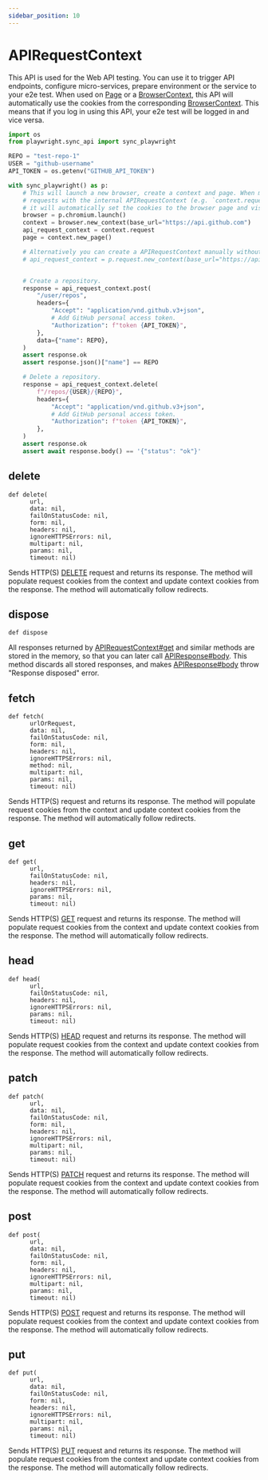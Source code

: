 ```yaml
---
sidebar_position: 10
---
```


# APIRequestContext

This API is used for the Web API testing. You can use it to trigger API endpoints, configure micro-services, prepare
environment or the service to your e2e test. When used on [Page](./page) or a [BrowserContext](./browser_context), this API will automatically use
the cookies from the corresponding [BrowserContext](./browser_context). This means that if you log in using this API, your e2e test will be
logged in and vice versa.

```python sync title=example_0c5f51141df669382ab234ed7a2f8b4b5dbbd629f4bc6354860f0a8288dddb8d.py
import os
from playwright.sync_api import sync_playwright

REPO = "test-repo-1"
USER = "github-username"
API_TOKEN = os.getenv("GITHUB_API_TOKEN")

with sync_playwright() as p:
    # This will launch a new browser, create a context and page. When making HTTP
    # requests with the internal APIRequestContext (e.g. `context.request` or `page.request`)
    # it will automatically set the cookies to the browser page and vise versa.
    browser = p.chromium.launch()
    context = browser.new_context(base_url="https://api.github.com")
    api_request_context = context.request
    page = context.new_page()

    # Alternatively you can create a APIRequestContext manually without having a browser context attached:
    # api_request_context = p.request.new_context(base_url="https://api.github.com")


    # Create a repository.
    response = api_request_context.post(
        "/user/repos",
        headers={
            "Accept": "application/vnd.github.v3+json",
            # Add GitHub personal access token.
            "Authorization": f"token {API_TOKEN}",
        },
        data={"name": REPO},
    )
    assert response.ok
    assert response.json()["name"] == REPO

    # Delete a repository.
    response = api_request_context.delete(
        f"/repos/{USER}/{REPO}",
        headers={
            "Accept": "application/vnd.github.v3+json",
            # Add GitHub personal access token.
            "Authorization": f"token {API_TOKEN}",
        },
    )
    assert response.ok
    assert await response.body() == '{"status": "ok"}'

```


## delete

```
def delete(
      url,
      data: nil,
      failOnStatusCode: nil,
      form: nil,
      headers: nil,
      ignoreHTTPSErrors: nil,
      multipart: nil,
      params: nil,
      timeout: nil)
```

Sends HTTP(S) [DELETE](https://developer.mozilla.org/en-US/docs/Web/HTTP/Methods/DELETE) request and returns its
response. The method will populate request cookies from the context and update context cookies from the response. The
method will automatically follow redirects.

## dispose

```
def dispose
```

All responses returned by [APIRequestContext#get](./api_request_context#get) and similar methods are stored in the memory, so that you
can later call [APIResponse#body](./api_response#body). This method discards all stored responses, and makes
[APIResponse#body](./api_response#body) throw "Response disposed" error.

## fetch

```
def fetch(
      urlOrRequest,
      data: nil,
      failOnStatusCode: nil,
      form: nil,
      headers: nil,
      ignoreHTTPSErrors: nil,
      method: nil,
      multipart: nil,
      params: nil,
      timeout: nil)
```

Sends HTTP(S) request and returns its response. The method will populate request cookies from the context and update
context cookies from the response. The method will automatically follow redirects.

## get

```
def get(
      url,
      failOnStatusCode: nil,
      headers: nil,
      ignoreHTTPSErrors: nil,
      params: nil,
      timeout: nil)
```

Sends HTTP(S) [GET](https://developer.mozilla.org/en-US/docs/Web/HTTP/Methods/GET) request and returns its response. The
method will populate request cookies from the context and update context cookies from the response. The method will
automatically follow redirects.

## head

```
def head(
      url,
      failOnStatusCode: nil,
      headers: nil,
      ignoreHTTPSErrors: nil,
      params: nil,
      timeout: nil)
```

Sends HTTP(S) [HEAD](https://developer.mozilla.org/en-US/docs/Web/HTTP/Methods/HEAD) request and returns its response.
The method will populate request cookies from the context and update context cookies from the response. The method will
automatically follow redirects.

## patch

```
def patch(
      url,
      data: nil,
      failOnStatusCode: nil,
      form: nil,
      headers: nil,
      ignoreHTTPSErrors: nil,
      multipart: nil,
      params: nil,
      timeout: nil)
```

Sends HTTP(S) [PATCH](https://developer.mozilla.org/en-US/docs/Web/HTTP/Methods/PATCH) request and returns its response.
The method will populate request cookies from the context and update context cookies from the response. The method will
automatically follow redirects.

## post

```
def post(
      url,
      data: nil,
      failOnStatusCode: nil,
      form: nil,
      headers: nil,
      ignoreHTTPSErrors: nil,
      multipart: nil,
      params: nil,
      timeout: nil)
```

Sends HTTP(S) [POST](https://developer.mozilla.org/en-US/docs/Web/HTTP/Methods/POST) request and returns its response.
The method will populate request cookies from the context and update context cookies from the response. The method will
automatically follow redirects.

## put

```
def put(
      url,
      data: nil,
      failOnStatusCode: nil,
      form: nil,
      headers: nil,
      ignoreHTTPSErrors: nil,
      multipart: nil,
      params: nil,
      timeout: nil)
```

Sends HTTP(S) [PUT](https://developer.mozilla.org/en-US/docs/Web/HTTP/Methods/PUT) request and returns its response. The
method will populate request cookies from the context and update context cookies from the response. The method will
automatically follow redirects.
